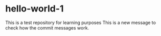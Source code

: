 # hello-world-1
This is a test repository for learning purposes
This is a new message to check how the commit messages work.
